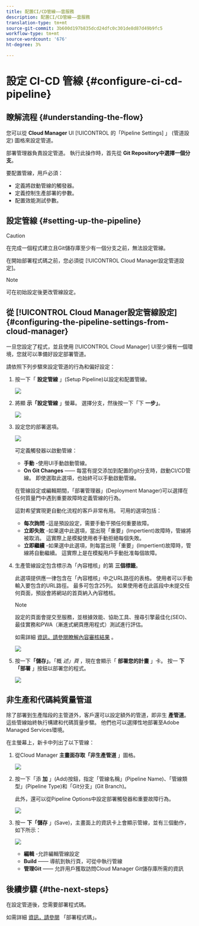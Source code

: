 ```yaml
---
title: 配置CI/CD管線——雲服務
description: 配置CI/CD管線——雲服務
translation-type: tm+mt
source-git-commit: 3b600d197b835dcd24dfc0c301de8d87d49b9fc5
workflow-type: tm+mt
source-wordcount: '676'
ht-degree: 3%

---
```



# 設定 CI-CD 管線 {#configure-ci-cd-pipeline}


## 瞭解流程 {#understanding-the-flow}

您可以從 **Cloud Manager** UI [!UICONTROL 的「Pipeline Settings] 」 (管道設定) 圖格來設定管道。

部署管理器負責設定管道。 執行此操作時，首先從 **Git Repository中選擇一個分支**。

要配置管線，用戶必須：

* 定義將啟動管線的觸發器。
* 定義控制生產部署的參數。
* 配置效能測試參數。

## 設定管線 {#setting-up-the-pipeline}

>[!CAUTION]
>
>在完成一個程式建立且Git儲存庫至少有一個分支之前，無法設定管線。

在開始部署程式碼之前，您必須從 [!UICONTROL Cloud Manager設定管道設定]。

>[!NOTE]
>
>可在初始設定後更改管線設定。

## 從 [!UICONTROL Cloud Manager設定管線設定] {#configuring-the-pipeline-settings-from-cloud-manager}

一旦您設定了程式，並且使用 [!UICONTROL Cloud Manager] UI至少擁有一個環境，您就可以準備好設定部署管道。

請依照下列步驟來設定管道的行為和偏好設定：

1. 按一下「 **設定管線** 」(Setup Pipeline)以設定和配置管線。

   ![](assets/set-up-pipeline1.png)

1. 將顯 **示「設定管線** 」螢幕。 選擇分支，然後按一下「下 **一步」**。

   ![](assets/set-up-pipeline2.png)

1. 設定您的部署選項。

   ![](assets/set-up-pipeline3.png)

   可定義觸發器以啟動管線：

   * **手動** -使用UI手動啟動管線。
   * **On Git Changes** —— 每當有提交添加到配置的git分支時，啟動CI/CD管線。 即使選取此選項，也始終可以手動啟動管線。

   在管線設定或編輯期間，「部署管理器」(Deployment Manager)可以選擇在任何質量門中遇到重要故障時定義管線的行為。

   這對希望實現更自動化流程的客戶非常有用。 可用的選項包括：

   * **每次詢問** -這是預設設定，需要手動干預任何重要故障。
   * **立即失敗** -如果選中此選項，當出現「重要」(Impertient)故障時，管線將被取消。 這實際上是模擬使用者手動拒絕每個失敗。
   * **立即繼續** -如果選中此選項，則每當出現「重要」(Impertient)故障時，管線將自動繼續。 這實際上是在模擬用戶手動批准每個故障。


1. 生產管線設定包含標示為「內容稽核」的第 **三個標籤**。

   此選項提供應一律包含在「內容稽核」中之URL路徑的表格。 使用者可以手動輸入要包含的URL路徑。 最多可包含25列。 如果使用者在此區段中未提交任何頁面，預設會將網站的首頁納入內容稽核。

   >[!NOTE]
   > 設定的頁面會提交至服務，並根據效能、協助工具、搜尋引擎最佳化(SEO)、最佳實務和PWA（漸進式網頁應用程式）測試進行評估。

   如需詳細 [資訊，請參閱瞭解內容審核結果](/help/implementing/developing/introduction/understand-test-results.md#content-audit-testing) 。

   ![](assets/set-up-pipeline4.png)

1. 按一下&#x200B;**「儲存」**。「概 *述」頁* ，現在會顯示「 **部署您的計畫** 」卡。 按一 **下「部署** 」按鈕以部署您的程式。

   ![](assets/configure-pipeline5.png)


## 非生產和代碼純質量管道

除了部署到生產階段的主管道外，客戶還可以設定額外的管道，即非生 **產管道**。 這些管線始終執行構建和代碼質量步驟。 他們也可以選擇性地部署至Adobe Managed Services環境。

在主螢幕上，新卡中列出了以下管線：

1. 從Cloud Manager **主畫面存取「非生產管道** 」圖格。

   ![](assets/configure-pipeline6.png)

1. 按一下「添 **加** 」(Add)按鈕，指定「管線名稱」(Pipeline Name)、「管線類型」(Pipeline Type)和「Git分支」(Git Branch)。

   此外，還可以從Pipeline Options中設定部署觸發器和重要故障行為。

   ![](assets/non-prod-pipe1.png)

1. 按一 **下「儲存** 」(Save)，主畫面上的資訊卡上會顯示管線，並有三個動作，如下所示：

   ![](assets/configure-pipeline8.png)

   * **編輯** -允許編輯管線設定
   * **Build** —— 導航到執行頁，可從中執行管線
   * **管理Git** —— 允許用戶獲取訪問Cloud Manager Git儲存庫所需的資訊

## 後續步驟 {#the-next-steps}

在設定管道後，您需要部署程式碼。

如需詳細 [資訊，請參閱](deploy-code.md) 「部署程式碼」。
